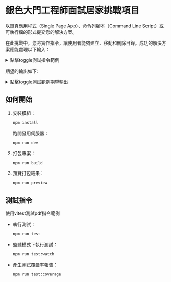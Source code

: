 # 銀色大門工程師面試居家挑戰項目

以單頁應用程式（Single Page App）、命令列腳本（Command Line Script）或可執行檔的形式提交您的解決方案。

在此挑戰中，您將實作指令，讓使用者能夠建立、移動和刪除目錄。成功的解決方案應能處理以下輸入：
<details>
  <summary>點擊toggle測試指令範例</summary>

  ```plaintext
  CREATE fruits
  CREATE vegetables
  CREATE grains
  CREATE fruits/apples
  CREATE fruits/apples/fuji
  LIST
  CREATE grains/squash
  MOVE grains/squash vegetables
  CREATE foods
  MOVE grains foods
  MOVE fruits foods
  MOVE vegetables foods
  LIST
  DELETE fruits/apples
  DELETE foods/fruits/apples
  LIST
  ```
</details>

期望的輸出如下:
<details>
  <summary>點擊toggle測試範例期望輸出</summary>

  ```plaintext
  CREATE fruits
  CREATE vegetables
  CREATE grains
  CREATE fruits/apples
  CREATE fruits/apples/fuji
  LIST
  fruits
    apples
      fuji
  grains
  vegetables
  CREATE grains/squash
  MOVE grains/squash vegetables
  CREATE foods
  MOVE grains foods
  MOVE fruits foods
  MOVE vegetables foods
  LIST
  foods
    fruits
      apples
        fuji
    grains
    vegetables
      squash
  DELETE fruits/apples
  Cannot delete fruits/apples - fruits does not exist
  DELETE foods/fruits/apples
  LIST
  foods
    fruits
    grains
    vegetables
      squash
  ```
</details>

## 如何開始

1. 安裝模組：
   ```bash
   npm install
   ```
   跑開發用伺服器：
   ```bash
   npm run dev
   ```
2. 打包專案：
   ```bash
   npm run build
   ```
3. 預覽打包結果：
   ```bash
   npm run preview
   ```

## 測試指令

使用vitest測試pdf指令範例

- 執行測試：
  ```bash
  npm run test
  ```
- 監聽模式下執行測試：
  ```bash
  npm run test:watch
  ```
- 產生測試覆蓋率報告：
  ```bash
  npm run test:coverage
  ```

